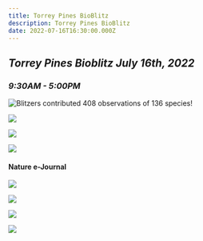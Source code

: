 ```yaml
---
title: Torrey Pines BioBlitz
description: Torrey Pines BioBlitz
date: 2022-07-16T16:30:00.000Z
---
```

## ***Torrey Pines Bioblitz July 16th, 2022***

### ***9:30AM - 5:00PM***

![](/assets/images/posts/screen-shot-2022-08-01-at-4.58.29-pm.png "Blitzers contributed 408 observations of 136 species!")

![](/assets/images/posts/picturestpbb.png)

![](/assets/images/posts/tpbb-invite.png)

![](/assets/images/posts/tpbb-invite-2.png)

#### Nature e-Journal

![](/assets/images/posts/tpbb-nature-journal.png)

![](/assets/images/posts/tpbb-nature-journal-2.png)

![](/assets/images/posts/tpbb-nature-journal-3.png)

![](/assets/images/posts/logo.png)
